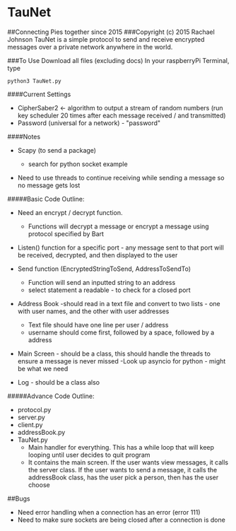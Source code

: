 TauNet
=============
##Connecting Pies together since 2015
###Copyright (c) 2015 Rachael Johnson
TauNet is a simple protocol to send and receive encrypted messages over a private network anywhere in the world.

###To Use
Download all files (excluding docs)
In your raspberryPi Terminal, type
```
python3 TauNet.py
```

####Current Settings
- CipherSaber2 <- algorithm to output a stream of random numbers (run key scheduler 20 times after each message received / and transmitted)
- Password (universal for a network) - "password"



####Notes
- Scapy (to send a package)
    - search for python socket example

- Need to use threads to continue receiving while sending a message so no message gets lost

#####Basic Code Outline:
- Need an encrypt / decrypt function.
    - Functions will decrypt a message or encrypt a message using protocol specified by Bart
    
- Listen() function for a specific port - any message sent to that port will be received, decrypted, and then displayed to the user
- Send function (EncryptedStringToSend, AddressToSendTo)
    - Function will send an inputted string to an address 
    - select statement a readable - to check for a closed port
        
- Address Book -should read in a text file and convert to two lists - one with user names, and the other with user addresses
    - Text file should have one line per user / address
    - username should come first, followed by a space, followed by a address

- Main Screen - should be a class, this should handle the threads to ensure a message is never missed
    -Look up asyncio for python - might be what we need

- Log - should be a class also


#####Advance Code Outline:
 - protocol.py 
 - server.py
 - client.py
 - addressBook.py
 - TauNet.py
    - Main handler for everything. This has a while loop that will keep looping until user decides to quit program
    - It contains the main screen. If the user wants view messages, it calls the server class. If the user wants to send a message, it calls the addressBook class, has the user pick a person, then has the user choose
    
   
   
##Bugs
 - Need error handling when a connection has an error (error 111)
 - Need to make sure sockets are being closed after a connection is done